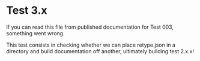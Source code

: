 # Test 3.x

If you can read this file from published documentation for Test 003, something went wrong.

This test consists in checking whether we can place retype.json in a directory and build documentation off another, ultimately building test 2.x.x!
